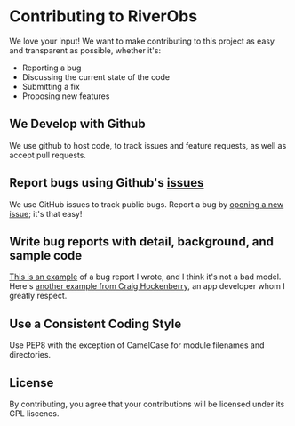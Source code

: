 # Contributing to RiverObs
We love your input! We want to make contributing to this project as easy and transparent as possible, whether it's:

- Reporting a bug
- Discussing the current state of the code
- Submitting a fix
- Proposing new features


## We Develop with Github
We use github to host code, to track issues and feature requests, as well as accept pull requests.

## Report bugs using Github's [issues](https://github.com/briandk/transcriptase-atom/issues)
We use GitHub issues to track public bugs. Report a bug by [opening a new issue](); it's that easy!


## Write bug reports with detail, background, and sample code
[This is an example](http://stackoverflow.com/q/12488905/180626) of a bug report I wrote, and I think it's not a bad model. Here's [another example from Craig Hockenberry](http://www.openradar.me/11905408), an app developer whom I greatly respect.

## Use a Consistent Coding Style
Use PEP8 with the exception of CamelCase for module filenames and directories.


## License
By contributing, you agree that your contributions will be licensed under its GPL liscenes.
